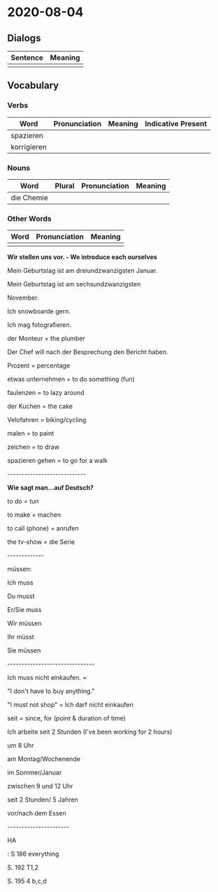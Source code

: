 # 2020-08-04

## Dialogs

| Sentence | Meaning |
| -------- | ------- |
|          |         |

## Vocabulary

### Verbs

| Word        | Pronunciation | Meaning | Indicative Present |
| ----------- | ------------- | ------- | ------------------ |
| spazieren   |               |         |                    |
| korrigieren |               |         |                    |

### Nouns

| Word       | Plural | Pronunciation | Meaning |
| ---------- | ------ | ------------- | ------- |
| die Chemie |        |               |         |

### Other Words

| Word | Pronunciation | Meaning |
| ---- | ------------- | ------- |
|      |               |         |

**Wir stellen uns vor. - We introduce each ourselves**

Mein Geburtstag ist am dreiundzwanzigsten Januar.

Mein Geburtstag ist am sechsundzwanzigsten 

November.

Ich snowboarde gern.

Ich mag fotografieren.

der Monteur = the plumber

Der Chef  will nach der Besprechung den Bericht haben.

Prozent = percentage

etwas unternehmen = to do something (fun)

faulenzen = to lazy around

der Kuchen = the cake

Velofahren = biking/cycling

malen = to paint

zeichen = to draw

spazieren gehen = to go for a walk

\----------------------------

**Wie sagt man...auf Deutsch?**

to do = tun

to make = machen

to call (phone) = anrufen

the tv-show = die Serie

\-------------

müssen:

Ich muss

Du musst

Er/Sie muss

Wir müssen

Ihr müsst

Sie müssen

\-------------------------------

Ich muss nicht einkaufen. =

"I don't have to buy anything."

"I must not shop" = Ich darf nicht einkaufen

seit = since, for (point & duration of time)

Ich arbeite seit 2 Stunden (I've been working for 2 hours) 

um 8 Uhr

am Montag/Wochenende

im Sommer/Januar

zwischen 9 und 12 Uhr

seit 2 Stunden/ 5 Jahren

vor/nach dem Essen

\----------------------

HA

: S 186 everything

S. 192 T1,2

S. 195 4 b,c,d
